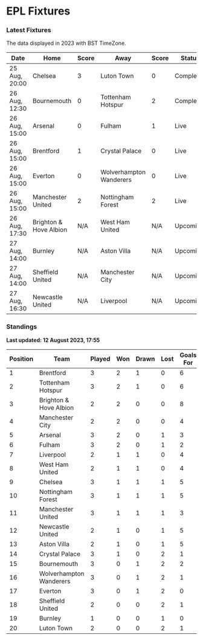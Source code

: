 # EPL Fixtures

### Latest Fixtures

The data displayed in 2023 with BST TimeZone.

<!-- START_TABLE -->
| Date | Home | Score | Away | Score | Status |
|-------------|--------|--------------|--------|--------------|--------|
| 25 Aug, 20:00 | Chelsea | 3 | Luton Town | 0 | Completed |
| 26 Aug, 12:30 | Bournemouth | 0 | Tottenham Hotspur | 2 | Completed |
| 26 Aug, 15:00 | Arsenal | 0 | Fulham | 1 | Live |
| 26 Aug, 15:00 | Brentford | 1 | Crystal Palace | 0 | Live |
| 26 Aug, 15:00 | Everton | 0 | Wolverhampton Wanderers | 0 | Live |
| 26 Aug, 15:00 | Manchester United | 2 | Nottingham Forest | 2 | Live |
| 26 Aug, 17:30 | Brighton & Hove Albion | N/A | West Ham United | N/A | Upcoming |
| 27 Aug, 14:00 | Burnley | N/A | Aston Villa | N/A | Upcoming |
| 27 Aug, 14:00 | Sheffield United | N/A | Manchester City | N/A | Upcoming |
| 27 Aug, 16:30 | Newcastle United | N/A | Liverpool | N/A | Upcoming |
<!-- END_TABLE -->

### Standings

**Last updated: 12 August 2023, 17:55**

<!-- START_STANDINGS -->
| Position | Team | Played | Won | Drawn | Lost | Goals For | Goals Against | Goal Difference | Points |
|----------|------|--------|-----|-------|------|-----------|---------------|-----------------|--------|
| 1 | Brentford | 3 | 2 | 1 | 0 | 6 | 2 | 4 | 7 |
| 2 | Tottenham Hotspur | 3 | 2 | 1 | 0 | 6 | 2 | 4 | 7 |
| 3 | Brighton & Hove Albion | 2 | 2 | 0 | 0 | 8 | 2 | 6 | 6 |
| 4 | Manchester City | 2 | 2 | 0 | 0 | 4 | 0 | 4 | 6 |
| 5 | Arsenal | 3 | 2 | 0 | 1 | 3 | 2 | 1 | 6 |
| 6 | Fulham | 3 | 2 | 0 | 1 | 2 | 3 | -1 | 6 |
| 7 | Liverpool | 2 | 1 | 1 | 0 | 4 | 2 | 2 | 4 |
| 8 | West Ham United | 2 | 1 | 1 | 0 | 4 | 2 | 2 | 4 |
| 9 | Chelsea | 3 | 1 | 1 | 1 | 5 | 4 | 1 | 4 |
| 10 | Nottingham Forest | 3 | 1 | 1 | 1 | 5 | 5 | 0 | 4 |
| 11 | Manchester United | 3 | 1 | 1 | 1 | 3 | 4 | -1 | 4 |
| 12 | Newcastle United | 2 | 1 | 0 | 1 | 5 | 2 | 3 | 3 |
| 13 | Aston Villa | 2 | 1 | 0 | 1 | 5 | 5 | 0 | 3 |
| 14 | Crystal Palace | 3 | 1 | 0 | 2 | 1 | 2 | -1 | 3 |
| 15 | Bournemouth | 3 | 0 | 1 | 2 | 2 | 6 | -4 | 1 |
| 16 | Wolverhampton Wanderers | 3 | 0 | 1 | 2 | 1 | 5 | -4 | 1 |
| 17 | Everton | 3 | 0 | 1 | 2 | 0 | 5 | -5 | 1 |
| 18 | Sheffield United | 2 | 0 | 0 | 2 | 1 | 3 | -2 | 0 |
| 19 | Burnley | 1 | 0 | 0 | 1 | 0 | 3 | -3 | 0 |
| 20 | Luton Town | 2 | 0 | 0 | 2 | 1 | 7 | -6 | 0 |
<!-- END_STANDINGS -->
